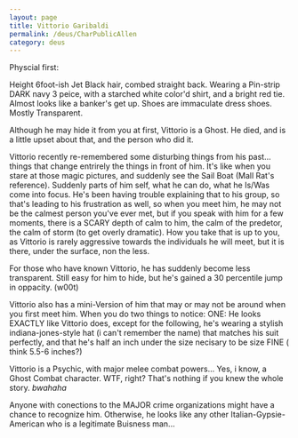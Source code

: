 ```yaml
---
layout: page
title: Vittorio Garibaldi
permalink: /deus/CharPublicAllen
category: deus
---
```

Physcial first:

Height 6foot-ish
Jet Black hair, combed straight back.
Wearing a Pin-strip DARK navy 3 peice, with a starched white color'd shirt, and a bright red tie. Almost looks like a banker's get up. Shoes are immaculate dress shoes.
Mostly Transparent.

Although he may hide it from you at first, Vittorio is a Ghost. He died, and is a little upset about that, and the person who did it. 

Vittorio recently re-remembered some disturbing things from his past... things that change entrirely the things in front of him. It's like when you stare at those magic pictures, and suddenly see the Sail Boat (Mall Rat's reference). Suddenly parts of him self, what he can do, what he Is/Was come into focus. He's been having trouble explaining that to his group, so that's leading to his frustration as well, so when you meet him, he may not be the calmest person you've ever met, but if you speak with him for a few moments, there is a SCARY depth of calm to him, the calm of the predetor, the calm of storm (to get overly dramatic). How you take that is up to you, as Vittorio is rarely aggressive towards the individuals he will meet, but it is there, under the surface, non the less.

For those who have known Vittorio, he has suddenly become less transparent. Still easy for him to hide, but he's gained a 30 percentile jump in oppacity. (w00t)

Vittorio also has a mini-Version of him that may or may not be around when you first meet him. When you do two things to notice: ONE: He looks EXACTLY like Vittorio does, except for the following, he's wearing a stylish indiana-jones-style hat (i can't remember the name) that matches his suit perfectly, and that he's half an inch under the size necisary to be size FINE ( think 5.5-6 inches?)

Vittorio is a Psychic, with major melee combat powers... Yes, i know, a Ghost Combat character. WTF, right? That's nothing if you knew the whole story. *bwahaha*

Anyone with conections to the MAJOR crime organizations might have a chance to recognize him. Otherwise, he looks like any other Italian-Gypsie-American who is a legitimate Buisness man...
